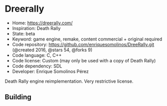 # Dreerally

- Home: https://dreerally.com/
- Inspiration: Death Rally
- State: beta
- Keyword: game engine, remake, content commercial + original required
- Code repository: https://github.com/enriquesomolinos/DreeRally.git (@created 2016, @stars 54, @forks 9)
- Code language: C, C++
- Code license: Custom (may only be used with a copy of Death Rally)
- Code dependency: SDL
- Developer: Enrique Somolinos Pérez

Death Rally engine reimplementation.
Very restrictive license.

## Building
